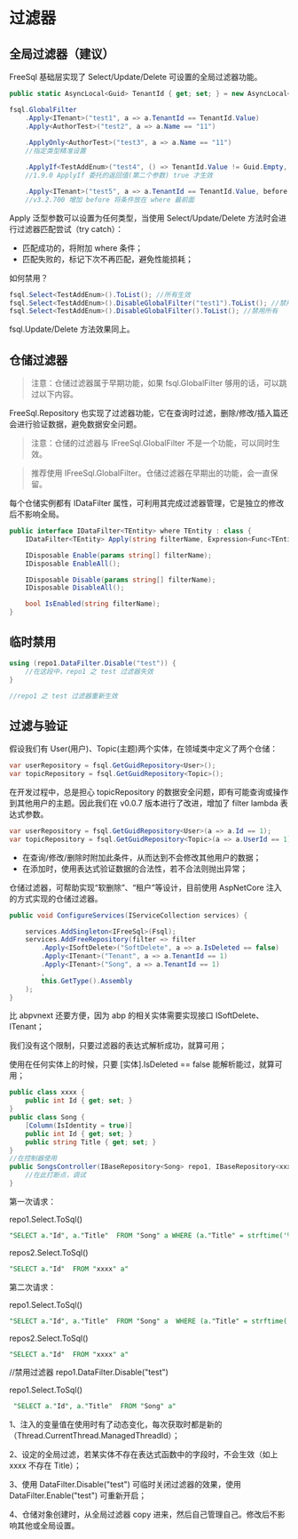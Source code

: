 # 过滤器

## 全局过滤器（建议）

FreeSql 基础层实现了 Select/Update/Delete 可设置的全局过滤器功能。

```csharp
public static AsyncLocal<Guid> TenantId { get; set; } = new AsyncLocal<Guid>();

fsql.GlobalFilter
    .Apply<ITenant>("test1", a => a.TenantId == TenantId.Value)
    .Apply<AuthorTest>("test2", a => a.Name == "11")
    
    .ApplyOnly<AuthorTest>("test3", a => a.Name == "11")
    //指定类型精准设置

    .ApplyIf<TestAddEnum>("test4", () => TenantId.Value != Guid.Empty, a => a.Id == TenantId.Value);
    //1.9.0 ApplyIf 委托的返回值(第二个参数) true 才生效

    .Apply<ITenant>("test5", a => a.TenantId == TenantId.Value, before: true)
    //v3.2.700 增加 before 将条件放在 where 最前面
```

Apply 泛型参数可以设置为任何类型，当使用 Select/Update/Delete 方法时会进行过滤器匹配尝试（try catch）：

- 匹配成功的，将附加 where 条件；
- 匹配失败的，标记下次不再匹配，避免性能损耗；

如何禁用？

```csharp
fsql.Select<TestAddEnum>().ToList(); //所有生效
fsql.Select<TestAddEnum>().DisableGlobalFilter("test1").ToList(); //禁用 test1
fsql.Select<TestAddEnum>().DisableGlobalFilter().ToList(); //禁用所有
```

fsql.Update/Delete 方法效果同上。

## 仓储过滤器

> 注意：仓储过滤器属于早期功能，如果 fsql.GlobalFilter 够用的话，可以跳过以下内容。

FreeSql.Repository 也实现了过滤器功能，它在查询时过滤，删除/修改/插入篇还会进行验证数据，避免数据安全问题。

> 注意：仓储的过滤器与 IFreeSql.GlobalFilter 不是一个功能，可以同时生效。

> 推荐使用 IFreeSql.GlobalFilter。仓储过滤器在早期出的功能，会一直保留。

每个仓储实例都有 IDataFilter 属性，可利用其完成过滤器管理，它是独立的修改后不影响全局。

```csharp
public interface IDataFilter<TEntity> where TEntity : class {
    IDataFilter<TEntity> Apply(string filterName, Expression<Func<TEntity, bool>> filterAndValidateExp);

    IDisposable Enable(params string[] filterName);
    IDisposable EnableAll();

    IDisposable Disable(params string[] filterName);
    IDisposable DisableAll();

    bool IsEnabled(string filterName);
}
```

## 临时禁用

```csharp
using (repo1.DataFilter.Disable("test")) {
    //在这段中，repo1 之 test 过滤器失效
}

//repo1 之 test 过滤器重新生效
```

## 过滤与验证

假设我们有 User(用户)、Topic(主题)两个实体，在领域类中定义了两个仓储：

```csharp
var userRepository = fsql.GetGuidRepository<User>();
var topicRepository = fsql.GetGuidRepository<Topic>();
```

在开发过程中，总是担心 topicRepository 的数据安全问题，即有可能查询或操作到其他用户的主题。因此我们在 v0.0.7 版本进行了改进，增加了 filter lambda 表达式参数。

```csharp
var userRepository = fsql.GetGuidRepository<User>(a => a.Id == 1);
var topicRepository = fsql.GetGuidRepository<Topic>(a => a.UserId == 1);
```

- 在查询/修改/删除时附加此条件，从而达到不会修改其他用户的数据；
- 在添加时，使用表达式验证数据的合法性，若不合法则抛出异常；


仓储过滤器，可帮助实现“软删除”、“租户”等设计，目前使用 AspNetCore 注入的方式实现的仓储过滤器。

```csharp
public void ConfigureServices(IServiceCollection services) {

    services.AddSingleton<IFreeSql>(Fsql);
    services.AddFreeRepository(filter => filter
        .Apply<ISoftDelete>("SoftDelete", a => a.IsDeleted == false)
        .Apply<ITenant>("Tenant", a => a.TenantId == 1)
        .Apply<ITenant>("Song", a => a.TenantId == 1)
        ,
        this.GetType().Assembly
    );
}
```

比 abpvnext 还要方便，因为 abp 的相关实体需要实现接口 ISoftDelete、ITenant；

我们没有这个限制，只要过滤器的表达式解析成功，就算可用；

使用在任何实体上的时候，只要 [实体].IsDeleted == false 能解析能过，就算可用；

```csharp
public class xxxx {
    public int Id { get; set; }
}
public class Song {
    [Column(IsIdentity = true)]
    public int Id { get; set; }
    public string Title { get; set; }
}
//在控制器使用
public SongsController(IBaseRepository<Song> repo1, IBaseRepository<xxxx> repos2) {
    //在此打断点，调试
}
```

第一次请求：

repo1.Select.ToSql()

```sql
"SELECT a."Id", a."Title"  FROM "Song" a WHERE (a."Title" = strftime('%Y-%m-%d %H:%M.%f',datetime(current_timestamp,'localtime')) || 21)"
```

repos2.Select.ToSql()

```sql
"SELECT a."Id"  FROM "xxxx" a"
```

第二次请求：

repo1.Select.ToSql()

```sql
"SELECT a."Id", a."Title"  FROM "Song" a  WHERE (a."Title" = strftime('%Y-%m-%d %H:%M.%f',datetime(current_timestamp,'localtime')) || 4)"
```

repos2.Select.ToSql()

```sql
"SELECT a."Id"  FROM "xxxx" a"
```

//禁用过滤器
repo1.DataFilter.Disable("test")

repo1.Select.ToSql()

```sql
 "SELECT a."Id", a."Title"  FROM "Song" a"
```

1、注入的变量值在使用时有了动态变化，每次获取时都是新的（Thread.CurrentThread.ManagedThreadId）；

2、设定的全局过滤，若某实体不存在表达式函数中的字段时，不会生效（如上 xxxx 不存在 Title）；

3、使用 DataFilter.Disable("test") 可临时关闭过滤器的效果，使用 DataFilter.Enable("test") 可重新开启；

4、仓储对象创建时，从全局过滤器 copy 进来，然后自己管理自己。修改后不影响其他或全局设置。
